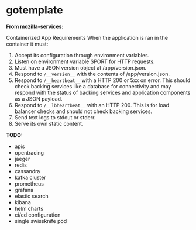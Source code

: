 # gotemplate

**From mozilla-services:**

Containerized App Requirements
When the application is ran in the container it must:

1. Accept its configuration through environment variables.
2. Listen on environment variable $PORT for HTTP requests.
3. Must have a JSON version object at /app/version.json.
4. Respond to `/__version__` with the contents of /app/version.json.
5. Respond to `/__heartbeat__` with a HTTP 200 or 5xx on error. This should check backing services like a database for connectivity and may respond with the status of backing services and application components as a JSON payload.
6. Respond to `/__lbheartbeat__` with an HTTP 200. This is for load balancer checks and should not check backing services.
7. Send text logs to stdout or stderr.
8. Serve its own static content.

**TODO:**
- apis
- opentracing
- jaeger
- redis
- cassandra
- kafka cluster
- prometheus
- grafana
- elastic search
- kibana
- helm charts
- ci/cd configuration
- single swissknife pod
